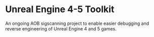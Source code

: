 # Unreal Engine 4-5 Toolkit
An ongoing AOB sigscanning project to enable easier debugging and reverse engineering of Unreal Engine 4 and 5 games.

